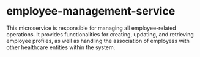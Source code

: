# employee-management-service
This microservice is responsible for managing all employee-related operations. It provides functionalities for creating, updating, and retrieving employee profiles, as well as handling the association of employess with other healthcare entities within the system.
